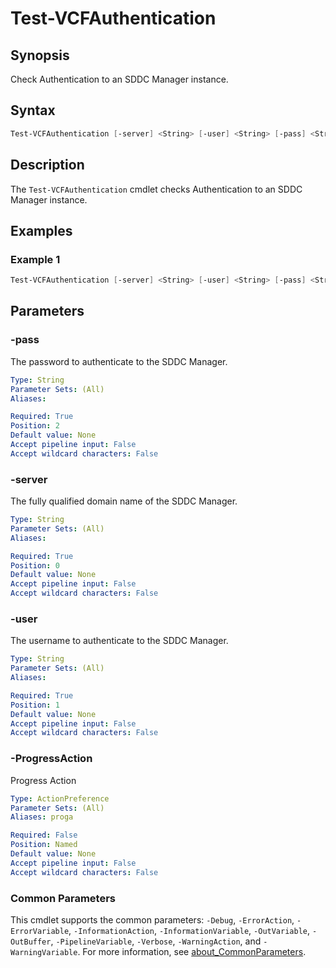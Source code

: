# Test-VCFAuthentication

## Synopsis

Check Authentication to an SDDC Manager instance.

## Syntax

```powershell
Test-VCFAuthentication [-server] <String> [-user] <String> [-pass] <String> [-ProgressAction <ActionPreference>] [<CommonParameters>]
```

## Description

The `Test-VCFAuthentication` cmdlet checks Authentication to an SDDC Manager instance.

## Examples

### Example 1

```powershell
Test-VCFAuthentication [-server] <String> [-user] <String> [-pass] <String>
```

## Parameters

### -pass

The password to authenticate to the SDDC Manager.

```yaml
Type: String
Parameter Sets: (All)
Aliases:

Required: True
Position: 2
Default value: None
Accept pipeline input: False
Accept wildcard characters: False
```

### -server

The fully qualified domain name of the SDDC Manager.

```yaml
Type: String
Parameter Sets: (All)
Aliases:

Required: True
Position: 0
Default value: None
Accept pipeline input: False
Accept wildcard characters: False
```

### -user

The username to authenticate to the SDDC Manager.

```yaml
Type: String
Parameter Sets: (All)
Aliases:

Required: True
Position: 1
Default value: None
Accept pipeline input: False
Accept wildcard characters: False
```

### -ProgressAction

Progress Action

```yaml
Type: ActionPreference
Parameter Sets: (All)
Aliases: proga

Required: False
Position: Named
Default value: None
Accept pipeline input: False
Accept wildcard characters: False
```

### Common Parameters

This cmdlet supports the common parameters: `-Debug`, `-ErrorAction`, `-ErrorVariable`, `-InformationAction`, `-InformationVariable`, `-OutVariable`, `-OutBuffer`, `-PipelineVariable`, `-Verbose`, `-WarningAction`, and `-WarningVariable`. For more information, see [about_CommonParameters](http://go.microsoft.com/fwlink/?LinkID=113216).
